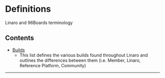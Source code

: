 # Definitions

Linaro and 96Boards terminology

## Contents

- [Builds](Builds.md)
   - This list defines the various builds found throughout Linaro and outlines the differences between them (i.e. Member, Linaro, Reference Platform, Community)
   
***

